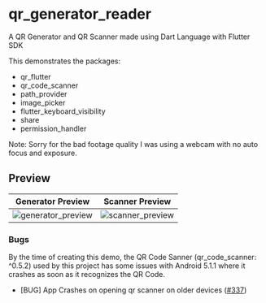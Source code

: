 # qr_generator_reader

A QR Generator and QR Scanner made using Dart Language with Flutter SDK

This demonstrates the packages: 
- qr_flutter
- qr_code_scanner
- path_provider
- image_picker
- flutter_keyboard_visibility
- share
- permission_handler

Note: Sorry for the bad footage quality I was using a webcam with no auto focus and exposure.

## Preview

|              Generator Preview             |             Scanner Preview           |
| :----------------------------------------: | :-----------------------------------: |
|![generator_preview](https://user-images.githubusercontent.com/78299538/126902042-ebd13de8-cabb-4c57-b0d3-d72b0e927814.gif)|![scanner_preview](https://user-images.githubusercontent.com/78299538/126902070-21df11a5-33ed-4123-8907-28de72f91f4b.gif)|


### Bugs

By the time of creating this demo, the QR Code Sanner (qr_code_scanner: ^0.5.2) used by this project has some issues with Android 5.1.1 where it crashes as soon as it recognizes the QR Code.

* [BUG] App Crashes on opening qr scanner on older devices ([#337][i337])

[i337]: https://github.com/juliuscanute/qr_code_scanner/issues/377
